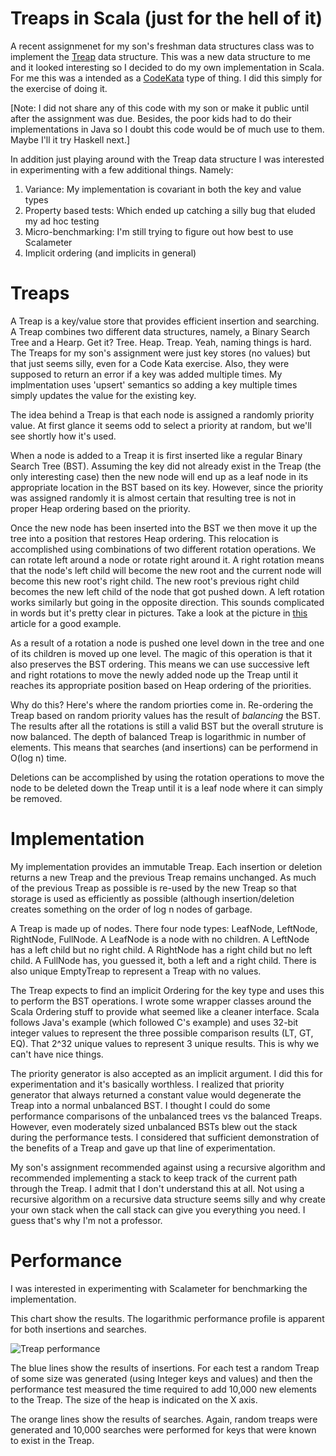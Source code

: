 Treaps in Scala (just for the hell of it)
====================================

A recent assignmenet for my son's freshman data structures class was
to implement the [Treap](https://en.wikipedia.org/wiki/Treap) data structure.  This was a new data structure
to me and it looked interesting so I decided to do my own
implementation in Scala.  For me this was a intended as a [CodeKata](http://codekata.com/) type of
thing. I did this simply for the exercise of doing it.

[Note: I did not share any of this code with my son or make it public until after the assignment was due.
Besides, the poor kids had to do their implementations in Java so I doubt this code would be of much
use to them. Maybe I'll it try Haskell next.]

In addition just playing around with the Treap data structure I was
interested in experimenting with a few additional things. Namely:

1. Variance:  My implementation is covariant in both the key and value types
2. Property based tests:  Which ended up catching a silly bug that eluded my ad hoc testing
3. Micro-benchmarking:  I'm still trying to figure out how best to use Scalameter
4. Implicit ordering (and implicits in general)


Treaps
======

A Treap is a key/value store that provides efficient insertion and searching. A
Treap combines two different data structures, namely, a Binary Search Tree and a Hearp.
Get it? Tree. Heap. Treap. Yeah, naming things is hard. The Treaps for my son's assignment
were just key stores (no values) but that just seems silly, even for a Code Kata exercise. Also,
they were supposed to return an error if a key was added multiple times. My implmentation
uses 'upsert' semantics so adding a key multiple times simply updates the value for the existing
key.

The idea behind a Treap is that each node is assigned a randomly priority value.
At first glance it seems odd to select a priority at random, but we'll see shortly how it's used.

When a node is added to a Treap it is first inserted like a regular
Binary Search Tree (BST). Assuming the key did not already exist in
the Treap (the only interesting case) then the new node will end up as
a leaf node in its appropriate location in the BST based on its key. However, since the
priority was assigned randomly it is almost certain that resulting tree is not in proper Heap
ordering based on the priority.

Once the new node has been inserted into the BST we then move it up
the tree into a position that restores Heap ordering. This
relocation is accomplished using combinations of two different
rotation operations. We can rotate left around a node or rotate right
around it. A right rotation means that the node's left child will
become the new root and the current node will become this new root's
right child. The new root's previous right child becomes the new left
child of the node that got pushed down. A left rotation works similarly but going in the 
opposite direction. This sounds complicated in words but it's pretty clear in pictures.
Take a look at the picture in [this](http://pavpanchekha.com/blog/treap.html) article for a good
example.

As a result of a rotation a node is pushed one level down in the tree and one of its children
is moved up one level. The magic of this operation is that it also preserves the BST ordering. This
means we can use successive left and right rotations to move the newly added node up the Treap until
it reaches its appropriate position based on Heap ordering of the priorities.

Why do this? Here's where the random priorties come in. Re-ordering the Treap based on
random priority values has the result of _balancing_ the BST. The results after all the
rotations is still a valid BST but the overall struture is now balanced. The depth of
balanced Treap is logarithmic in number of elements. This means that searches (and insertions)
can be performend in O(log n) time.

Deletions can be accomplished by using the rotation operations to move the node to be deleted
down the Treap until it is a leaf node where it can simply be removed.

Implementation
==============

My implementation provides an immutable Treap. Each insertion or deletion returns a new Treap
and the previous Treap remains unchanged. As much of the previous Treap as possible is re-used
by the new Treap so that storage is used as efficiently as possible (although insertion/deletion
creates something on the order of log n nodes of garbage.

A Treap is made up of nodes. There four node types: LeafNode,
LeftNode, RightNode, FullNode. A LeafNode is a node with no
children. A LeftNode has a left child but no right child. A RightNode
has a right child but no left child. A FullNode has, you guessed it,
both a left and a right child. There is also unique EmptyTreap to
represent a Treap with no values.

The Treap expects to find an implicit Ordering for the key type and
uses this to perform the BST operations. I wrote some wrapper classes
around the Scala Ordering stuff to provide what seemed like a cleaner
interface. Scala follows Java's example (which followed C's example)
and uses 32-bit integer values to represent the three possible
comparison results (LT, GT, EQ). That 2^32 unique values to represent
3 unique results. This is why we can't have nice things.

The priority generator is also accepted as an implicit argument. I did
this for experimentation and it's basically worthless. I realized that
priority generator that always returned a constant value would
degenerate the Treap into a normal unbalanced BST. I thought I could
do some performance comparisons of the unbalanced trees vs the balanced
Treaps. However, even moderately sized unbalanced BSTs blew out the stack
during the performance tests. I considered that sufficient demonstration of
the benefits of a Treap and gave up that line of experimentation.

My son's assignment recommended against using a recursive algorithm and recommended implementing
a stack to keep track of the current path through the Treap. I admit that I don't understand
this at all. Not using a recursive algorithm on a recursive data structure seems
silly and why create your own stack when the call stack can give you everything
you need. I guess that's why I'm not a professor.

Performance
===========

I was interested in experimenting with Scalameter for benchmarking the implementation.

This chart show the results. The logarithmic performance profile is apparent for both
insertions and searches.

![Treap performance](http://fixme)

The blue lines show the results of insertions. For each test a random Treap of some
size was generated (using Integer keys and values) and then the performance test
measured the time required to add 10,000 new elements to the Treap. The size of the
heap is indicated on the X axis.

The orange lines show the results of searches. Again, random treaps were generated
and 10,000 searches were performed for keys that were known to exist in the Treap.



